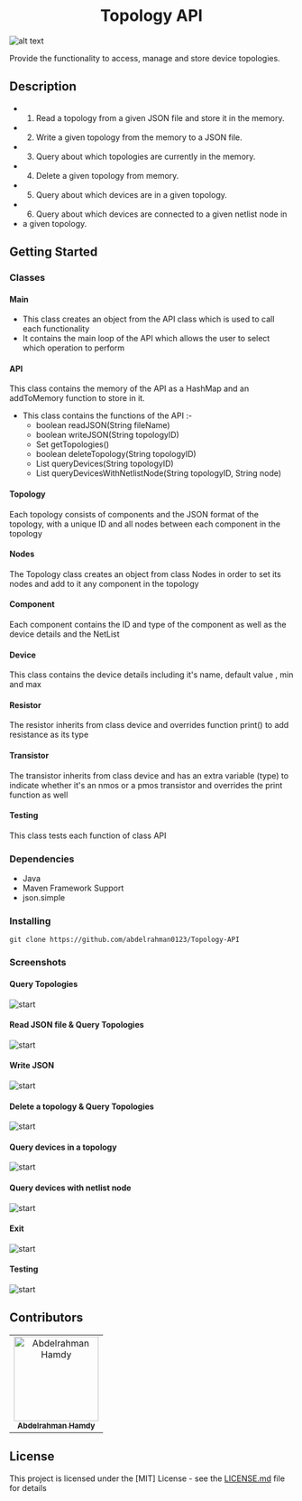 <div align="center">

# Topology API

</div>

![alt text](https://github.com/abdelrahman0123/Topology-API/screenshots/task2.jpg)

Provide the functionality to access, manage and store device topologies.

## Description
* 1. Read a topology from a given JSON file and store it in the memory.
* 2. Write a given topology from the memory to a JSON file.
* 3. Query about which topologies are currently in the memory.
* 4. Delete a given topology from memory.
* 5. Query about which devices are in a given topology.
* 6. Query about which devices are connected to a given netlist node in
*    a given topology.

## Getting Started

### Classes
#### Main

* This class creates an object from the API class which is used to call each functionality
* It contains the main loop of the API which allows the user to select which operation to perform

#### API

This class contains the memory of the API as a HashMap and an addToMemory function to store in it.

* This class contains the functions of the API :-
  * boolean readJSON(String fileName)
  * boolean writeJSON(String topologyID)
  * Set<String> getTopologies()
  * boolean deleteTopology(String topologyID)
  * List<Component> queryDevices(String topologyID)
  * List<Component> queryDevicesWithNetlistNode(String topologyID, String node)

#### Topology

Each topology consists of components and the JSON format of the topology, 
with a unique ID and all nodes between each component in the topology
 
#### Nodes

The Topology class creates an object from class Nodes in order to set
its nodes and add to it any component in the topology

#### Component

Each component contains the ID and type of the component
as well as the device details and the NetList
 
#### Device

This class contains the device details including it's name, default value , min and max

#### Resistor
 
The resistor inherits from class device and overrides function print() to add resistance as its type
 
#### Transistor
 
The transistor inherits from class device and has an extra variable (type) to indicate whether it's
an nmos or a pmos transistor and overrides the print function as well
 
#### Testing

This class tests each function of class API

### Dependencies

* Java
* Maven Framework Support
* json.simple

### Installing

```
git clone https://github.com/abdelrahman0123/Topology-API 
```

### Screenshots

#### Query Topologies
![start](screenshots/1.jpg)

#### Read JSON file & Query Topologies
![start](screenshots/2.jpg)

#### Write JSON
![start](screenshots/3.jpg)

#### Delete a topology & Query Topologies
![start](screenshots/4.jpg)

#### Query devices in a topology
![start](screenshots/5.jpg)

#### Query devices with netlist node
![start](screenshots/6.jpg)
 
#### Exit
![start](screenshots/7.jpg)

#### Testing
![start](screenshots/8.jpg)

## Contributors

<table>
<tr>
<td align="center">
<a href="https://github.com/abdelrahman0123" target="_black">
<img src="https://avatars.githubusercontent.com/u/67989900?v=4" width="150px;" alt="Abdelrahman Hamdy"/><br /><sub><b>Abdelrahman Hamdy</b></sub></a><br />
</td>
</tr>
 </table>

## License

This project is licensed under the [MIT] License - see the [LICENSE.md](LICENSE) file for details
